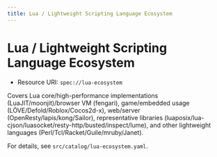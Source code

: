 ```yaml
---
title: Lua / Lightweight Scripting Language Ecosystem
---
```


# Lua / Lightweight Scripting Language Ecosystem

- Resource URI: `spec://lua-ecosystem`

Covers Lua core/high-performance implementations (LuaJIT/moonjit)/browser VM (fengari), game/embedded usage (LÖVE/Defold/Roblox/Cocos2d-x), web/server (OpenResty/lapis/kong/Sailor), representative libraries (luaposix/lua-cjson/luasocket/resty-http/busted/inspect/lume), and other lightweight languages (Perl/Tcl/Racket/Guile/mruby/Janet).

For details, see `src/catalog/lua-ecosystem.yaml`.